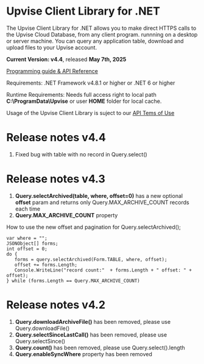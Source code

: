 # Upvise Client Library for .NET

The Upvise Client Library for .NET allows you to make direct HTTPS calls to the Upvise Cloud Database, from any client program. runnning on a desktop or server machine. You can query any application table, download and upload files to your Upvise account.

**Current Version: v4.4**, released **May 7th, 2025**

[Programming guide & API Reference](https://www.upvise.com/dev/guide/webservice.htm)

Requirements:
.NET Framework v4.8.1 or higher
or .NET 6 or higher

Runtime Requirements:
Needs full access right to local path **C:\ProgramData\Upvise**  or user **HOME** folder for local cache.

Usage of the Upvise Client Library is suject to our [API Tems of Use](https://www.upvise.com/legal/apitermsofuse.htm)

# Release notes v4.4

1. Fixed bug with table with no record in Query.select()

# Release notes v4.3

1. **Query.selectArchived(table, where, offset=0)** has a new optional **offset** param and returns only Query.MAX_ARCHIVE_COUNT records each time
2. **Query.MAX_ARCHIVE_COUNT** property

How to use the new offset and pagination for Query.selectArchived();
```
var where = ""; 
JSONObject[] forms;
int offset = 0;
do {
   forms = query.selectArchived(Form.TABLE, where, offset);
   offset += forms.Length;
   Console.WriteLine("record count:"  + forms.Length + " offset: " + offset);
} while (forms.Length == Query.MAX_ARCHIVE_COUNT)
```

# Release notes v4.2

1. **Query.downloadArchiveFile()** has been removed, please use Query.downloadFile()
2. **Query.selectSinceLastCall()** has been removed, please use Query.selectSince()
3. **Query.count()** has been removed, please use Query.select().length
4. **Query.enableSyncWhere** property has been removed

